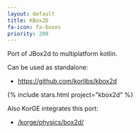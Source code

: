 ```yaml
---
layout: default
title: KBox2D
fa-icon: fa-boxes
priority: 200
---
```


Port of JBox2d to multiplatform kotlin.

Can be used as standalone:

* <https://github.com/korlibs/kbox2d>

{% include stars.html project="kbox2d" %}

Also KorGE integrates this port:

* [/korge/physics/box2d/](/korge/physics/box2d/)
